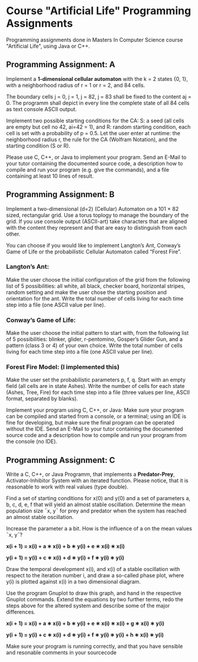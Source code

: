 # Course "Artificial Life" Programming Assignments
Programming assignments done in Masters In Computer Science course "Artificial Life", using Java or C++.

## Programming Assignment: A

Implement a **1-dimensional cellular automaton** with the k = 2 states {0, 1}, with a neighborhood
radius of r = 1 or r = 2, and 84 cells.

The boundary cells j = 0, j = 1, j = 82, j = 83 shall be fixed to the content aj = 0. The
programm shall depict in every line the complete state of all 84 cells as text console ASCII
output.

Implement two possible starting conditions for the CA:
S: a seed (all cells are empty but cell no 42, ai=42 = 1), and
R: random starting condition, each cell is set with a probability of p = 0.5.
Let the user enter at runtime: the neighborhood radius r, the rule for the CA (Wolfram
Notation), and the starting condition (S or R).

Please use C, C++, or Java to implement your program.
Send an E-Mail to your tutor containing the documented source code, a description how
to compile and run your program (e.g. give the commands), and a file containing at
least 10 lines of result.

## Programming Assignment: B

Implement a two-dimensional (d=2) (Cellular) Automaton on a 101 × 82 sized, rectangular
grid. Use a torus toplogy to manage the boundary of the grid. If you use console output
(ASCII-art) take characters that are aligned with the content they represent and that are
easy to distinguish from each other.

You can choose if you would like to implement Langton’s Ant, Conway’s Game of Life or
the probabilistic Cellular Automaton called “Forest Fire”.

### Langton’s Ant:
Make the user choose the initial configuration of the grid from the following list of 5 possibilities:
all white, all black, checker board, horizontal stripes, random setting and make the
user chose the starting position and orientation for the ant.
Write the total number of cells living for each time step into a file (one ASCII value per line).

### Conway’s Game of Life:
Make the user choose the initial pattern to start with, from the following list of 5 possibilities:
blinker, glider, r-pentomino, Gosper’s Glider Gun, and a pattern (class 3 or 4) of your
own choice.
Write the total number of cells living for each time step into a file (one ASCII value per line).

### Forest Fire Model: (I implemented this)
Make the user set the probabilistic parameters p, f, q. Start with an empty field (all cells are
in state Ashes).
Write the number of cells for each state (Ashes, Tree, Fire) for each time step into a file
(three values per line, ASCII format, separated by blanks).

Implement your program using C, C++, or Java:
Make sure your program can be compiled and started from a console, or a terminal; using an
IDE is fine for developing, but make sure the final program can be operated without the IDE.
Send an E-Mail to your tutor containing the documented source code and a description
how to compile and run your program from the console (no IDE).

## Programming Assignment: C 

Write a C, C++, or Java Programm, that implements a **Predator-Prey**, Activator-Inhibitor
System with an iterated function. Please notice, that it is reasonable to work with real
values (type double).

Find a set of starting conditions for x(0) and y(0) and a set of parameters a, b, c, d, e, f that
will yield an almost stable oscillation. Determine the mean population size ¯x, y¯ for prey and
predator when the system has reached an almost stable oscillation.

Increase the parameter a a bit. How is the influence of a on the mean values ¯x, y¯?

**x(i + 1) = x(i) + a ∗ x(i) + b ∗ y(i) + e ∗ x(i) ∗ x(i)**

**y(i + 1) = y(i) + c ∗ x(i) + d ∗ y(i) + f ∗ y(i) ∗ y(i)**

Draw the temporal development x(i), and x(i) of a stable oscillation with respect to the
iteration number i, and draw a so-called phase plot, where y(i) is plotted against x(i) in a
two dimensional diagram.

Use the program Gnuplot to draw this graph, and hand in the respective Gnuplot commands.
Extend the equations by two further terms, redo the steps above for the altered system and
describe some of the major differences.

**x(i + 1) = x(i) + a ∗ x(i) + b ∗ y(i) + e ∗ x(i) ∗ x(i) + g ∗ x(i) ∗ y(i)**

**y(i + 1) = y(i) + c ∗ x(i) + d ∗ y(i) + f ∗ y(i) ∗ y(i) + h ∗ x(i) ∗ y(i)**

Make sure your program is running correctly, and that you have sensible and resonable comments
in your sourcecode
